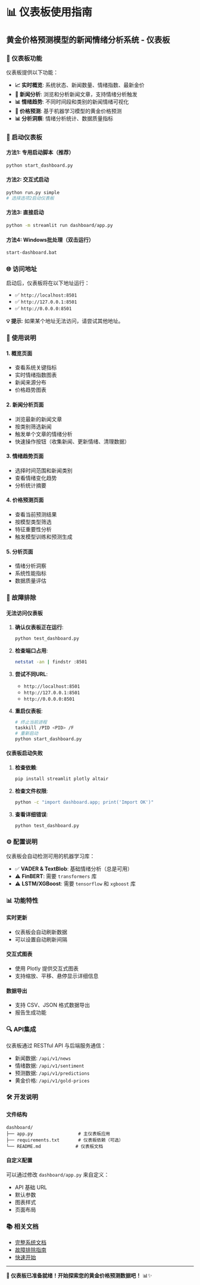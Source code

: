 # 📊 仪表板使用指南

## 黄金价格预测模型的新闻情绪分析系统 - 仪表板

### 🎯 仪表板功能

仪表板提供以下功能：

- **📈 实时概览**: 系统状态、新闻数量、情绪指数、最新金价
- **📰 新闻分析**: 浏览和分析新闻文章，支持情绪分析触发
- **📊 情绪趋势**: 不同时间段和类别的新闻情绪可视化
- **🔮 价格预测**: 基于机器学习模型的黄金价格预测
- **📊 分析洞察**: 情绪分析统计、数据质量指标

### 🚀 启动仪表板

#### 方法1: 专用启动脚本（推荐）
```bash
python start_dashboard.py
```

#### 方法2: 交互式启动
```bash
python run.py simple
# 选择选项2启动仪表板
```

#### 方法3: 直接启动
```bash
python -m streamlit run dashboard/app.py
```

#### 方法4: Windows批处理（双击运行）
```bash
start-dashboard.bat
```

### 🌐 访问地址

启动后，仪表板将在以下地址运行：

- ✅ `http://localhost:8501`
- ✅ `http://127.0.0.1:8501`
- ✅ `http://0.0.0.0:8501`

**💡 提示**: 如果某个地址无法访问，请尝试其他地址。

### 📱 使用说明

#### 1. 概览页面
- 查看系统关键指标
- 实时情绪指数图表
- 新闻来源分布
- 价格趋势图表

#### 2. 新闻分析页面
- 浏览最新的新闻文章
- 按类别筛选新闻
- 触发单个文章的情绪分析
- 快速操作按钮（收集新闻、更新情绪、清理数据）

#### 3. 情绪趋势页面
- 选择时间范围和新闻类别
- 查看情绪变化趋势
- 分析统计摘要

#### 4. 价格预测页面
- 查看当前预测结果
- 按模型类型筛选
- 特征重要性分析
- 触发模型训练和预测生成

#### 5. 分析页面
- 情绪分析洞察
- 系统性能指标
- 数据质量评估

### 🔧 故障排除

#### 无法访问仪表板
1. **确认仪表板正在运行**:
   ```bash
   python test_dashboard.py
   ```

2. **检查端口占用**:
   ```bash
   netstat -an | findstr :8501
   ```

3. **尝试不同URL**:
   - `http://localhost:8501`
   - `http://127.0.0.1:8501`
   - `http://0.0.0.0:8501`

4. **重启仪表板**:
   ```bash
   # 终止当前进程
   taskkill /PID <PID> /F
   # 重新启动
   python start_dashboard.py
   ```

#### 仪表板启动失败
1. **检查依赖**:
   ```bash
   pip install streamlit plotly altair
   ```

2. **检查文件权限**:
   ```bash
   python -c "import dashboard.app; print('Import OK')"
   ```

3. **查看详细错误**:
   ```bash
   python test_dashboard.py
   ```

### ⚙️ 配置说明

仪表板会自动检测可用的机器学习库：

- ✅ **VADER & TextBlob**: 基础情绪分析（总是可用）
- ⚠️ **FinBERT**: 需要 `transformers` 库
- ⚠️ **LSTM/XGBoost**: 需要 `tensorflow` 和 `xgboost` 库

### 📊 功能特性

#### 实时更新
- 仪表板会自动刷新数据
- 可以设置自动刷新间隔

#### 交互式图表
- 使用 Plotly 提供交互式图表
- 支持缩放、平移、悬停显示详细信息

#### 数据导出
- 支持 CSV、JSON 格式数据导出
- 报告生成功能

### 🔍 API集成

仪表板通过 RESTful API 与后端服务通信：

- 新闻数据: `/api/v1/news`
- 情绪数据: `/api/v1/sentiment`
- 预测数据: `/api/v1/predictions`
- 黄金价格: `/api/v1/gold-prices`

### 🛠️ 开发说明

#### 文件结构
```
dashboard/
├── app.py                 # 主仪表板应用
├── requirements.txt       # 仪表板依赖（可选）
└── README.md             # 仪表板文档
```

#### 自定义配置
可以通过修改 `dashboard/app.py` 来自定义：
- API 基础 URL
- 默认参数
- 图表样式
- 页面布局

### 📚 相关文档

- [完整系统文档](README.md)
- [故障排除指南](troubleshooting.md)
- [快速开始](QUICKSTART.md)

---

**🎉 仪表板已准备就绪！开始探索您的黄金价格预测数据吧！** 📊✨
